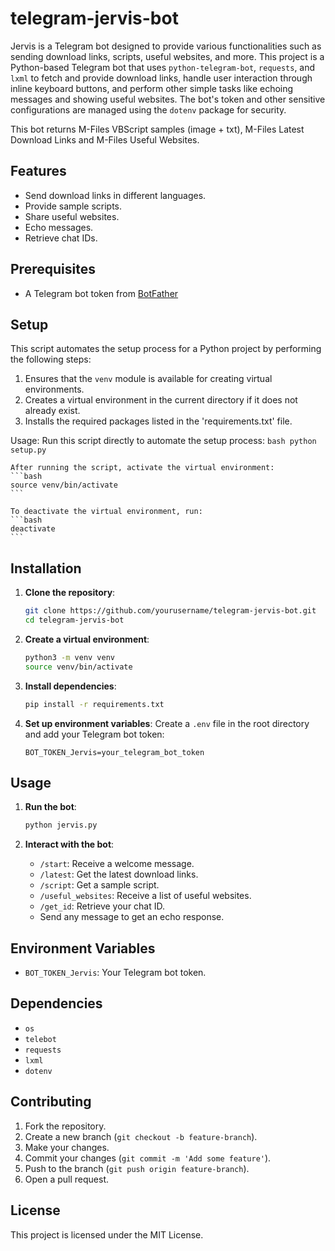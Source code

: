  # telegram-jervis-bot

Jervis is a Telegram bot designed to provide various functionalities such as sending download links, scripts, useful websites, and more. This project is a Python-based Telegram bot that uses `python-telegram-bot`, `requests`, and `lxml` to fetch and provide download links, handle user interaction through inline keyboard buttons, and perform other simple tasks like echoing messages and showing useful websites. The bot's token and other sensitive configurations are managed using the `dotenv` package for security.

This bot returns M-Files VBScript samples (image + txt), M-Files Latest Download Links and M-Files Useful Websites.


## Features

- Send download links in different languages.
- Provide sample scripts.
- Share useful websites.
- Echo messages.
- Retrieve chat IDs.


## Prerequisites

- A Telegram bot token from [BotFather](https://core.telegram.org/bots#botfather)


## Setup

This script automates the setup process for a Python project by performing the following steps:

1. Ensures that the `venv` module is available for creating virtual environments.
2. Creates a virtual environment in the current directory if it does not already exist.
3. Installs the required packages listed in the 'requirements.txt' file.

Usage:
    Run this script directly to automate the setup process:
    ```bash
    python setup.py
    ```

    After running the script, activate the virtual environment:
    ```bash
    source venv/bin/activate
    ```

    To deactivate the virtual environment, run:
    ```bash
    deactivate
    ```


## Installation

1. **Clone the repository**:
    ```sh
    git clone https://github.com/yourusername/telegram-jervis-bot.git
    cd telegram-jervis-bot
    ```

2. **Create a virtual environment**:
    ```sh
    python3 -m venv venv
    source venv/bin/activate
    ```

3. **Install dependencies**:
    ```sh
    pip install -r requirements.txt
    ```

4. **Set up environment variables**:
    Create a `.env` file in the root directory and add your Telegram bot token:
    ```env
    BOT_TOKEN_Jervis=your_telegram_bot_token
    ```


## Usage

1. **Run the bot**:
    ```sh
    python jervis.py
    ```

2. **Interact with the bot**:
    - `/start`: Receive a welcome message.
    - `/latest`: Get the latest download links.
    - `/script`: Get a sample script.
    - `/useful_websites`: Receive a list of useful websites.
    - `/get_id`: Retrieve your chat ID.
    - Send any message to get an echo response.


## Environment Variables

- `BOT_TOKEN_Jervis`: Your Telegram bot token.


## Dependencies

- `os`
- `telebot`
- `requests`
- `lxml`
- `dotenv`


## Contributing

1. Fork the repository.
2. Create a new branch (`git checkout -b feature-branch`).
3. Make your changes.
4. Commit your changes (`git commit -m 'Add some feature'`).
5. Push to the branch (`git push origin feature-branch`).
6. Open a pull request.


## License

This project is licensed under the MIT License.
